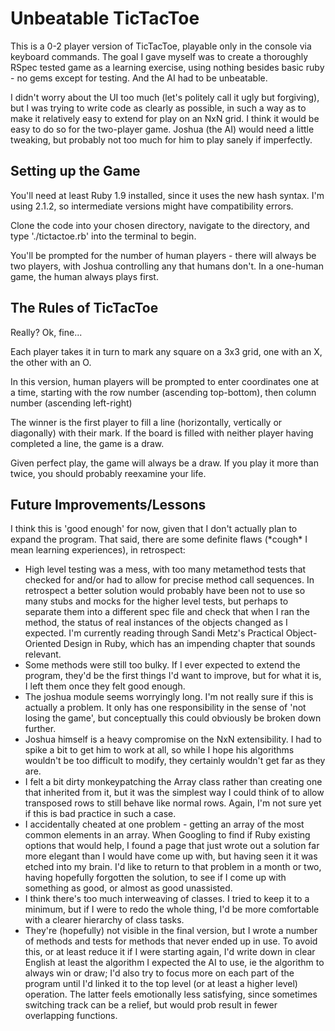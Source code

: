Unbeatable TicTacToe
=========

This is a 0-2 player version of TicTacToe, playable only in the console via keyboard commands. The goal I gave myself was to create a thoroughly RSpec tested game as a learning exercise, using nothing besides basic ruby - no gems except for testing. And the AI had to be unbeatable.

I didn't worry about the UI too much (let's politely call it ugly but forgiving), but I was trying to write code as clearly as possible, in such a way as to make it relatively easy to extend for play on an NxN grid. I think it would be easy to do so for the two-player game. Joshua (the AI) would need a little tweaking, but probably not too much for him to play sanely if imperfectly.

Setting up the Game
---------

You'll need at least Ruby 1.9 installed, since it uses the new hash syntax. I'm using 2.1.2, so intermediate versions might have compatibility errors.

Clone the code into your chosen directory, navigate to the directory, and type './tictactoe.rb' into the terminal to begin.

You'll be prompted for the number of human players - there will always be two players, with Joshua controlling any that humans don't. In a one-human game, the human always plays first.

The Rules of TicTacToe
---------

Really? Ok, fine...

Each player takes it in turn to mark any square on a 3x3 grid, one with an X, the other with an O. 

In this version, human players will be prompted to enter coordinates one at a time, starting with the row number (ascending top-bottom), then column number (ascending left-right)

The winner is the first player to fill a line (horizontally, vertically or diagonally) with their mark. If the board is filled with neither player having completed a line, the game is a draw.

Given perfect play, the game will always be a draw. If you play it more than twice, you should probably reexamine your life.

Future Improvements/Lessons
------

I think this is 'good enough' for now, given that I don't actually plan to expand the program. That said, there are some definite flaws (\*cough\* I mean learning experiences),  in retrospect:

 * High level testing was a mess, with too many metamethod tests that checked for and/or had to allow for precise method call sequences. In retrospect a better solution would probably have been not to use so many stubs and mocks for the higher level tests, but perhaps to separate them into a different spec file and check that when I ran the method, the status of real instances of the objects changed as I expected. I'm currently reading through Sandi Metz's Practical Object-Oriented Design in Ruby, which has an impending chapter that sounds relevant.
 * Some methods were still too bulky. If I ever expected to extend the program, they'd be the first things I'd want to improve, but for what it is, I left them once they felt good enough.
 * The joshua module seems worryingly long. I'm not really sure if this is actually a problem. It only has one responsibility in the sense of 'not losing the game', but conceptually this could obviously be broken down further.
 * Joshua himself is a heavy compromise on the NxN extensibility. I had to spike a bit to get him to work at all, so while I hope his algorithms wouldn't be too difficult to modify, they certainly wouldn't get far as they are.
 * I felt a bit dirty monkeypatching the Array class rather than creating one that inherited from it, but it was the simplest way I could think of to allow transposed rows to still behave like normal rows. Again, I'm not sure yet if this is bad practice in such a case.
 * I accidentally cheated at one problem - getting an array of the most common elements in an array. When Googling to find if Ruby existing options that would help, I found a page that just wrote out a solution far more elegant than I would have come up with, but having seen it it was etched into my brain. I'd like to return to that problem in a month or two, having hopefully forgotten the solution, to see if I come up with something as good, or almost as good unassisted.
 * I think there's too much interweaving of classes. I tried to keep it to a minimum, but if I were to redo the whole thing, I'd be more comfortable with a clearer hierarchy of class tasks.
 * They're (hopefully) not visible in the final version, but I wrote a number of methods and tests for methods that never ended up in use. To avoid this, or at least reduce it if I were starting again, I'd write down in clear English at least the algorithm I expected the AI to use, ie the algorithm to always win or draw; I'd also try to focus more on each part of the program until I'd linked it to the top level (or at least a higher level) operation. The latter feels emotionally less satisfying, since sometimes switching track can be a relief, but would prob result in fewer overlapping functions.
